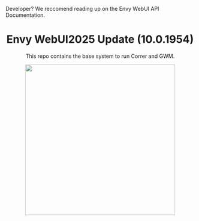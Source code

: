 <p>Developer? We reccomend reading up on the <a>Envy WebUI API Documentation</a>.</p>
<div align="center">
<h1>Envy WebUI2025 Update (10.0.1954)</h1>
<p>This repo contains the base system to run Correr and GWM.</p>
<img src="Assets/demo.png" height="400px">
</div>
